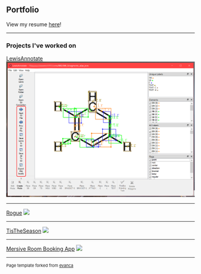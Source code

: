 ## Portfolio

View my resume [here](/pdf/Isaac-Macpherson-Jaynes-2023-Full.pdf)!

---

### Projects I've worked on

[LewisAnnotate](/LewisAnnotate)
<img src="images/loaded_s3.png?raw=true"/>

---

[Rogue](/Rogue)
<img src="images/dummy_thumbnail.jpg?raw=true"/>

---

[TisTheSeason](/TisTheSeason)
<img src="images/dummy_thumbnail.jpg?raw=true"/>

---

[Mersive Room Booking App](/MersiveRoomBooker)
<img src="images/dummy_thumbnail.jpg?raw=true"/>

---
<p style="font-size:11px">Page template forked from <a href="https://github.com/evanca/quick-portfolio">evanca</a></p>
<!-- Remove above link if you don't want to attibute -->
